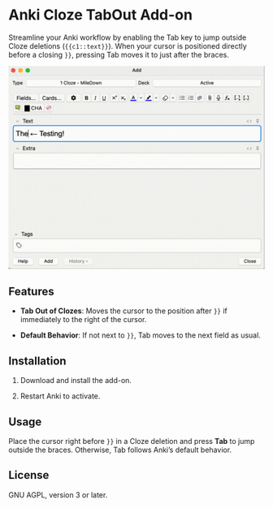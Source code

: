 # Anki Cloze TabOut Add-on

Streamline your Anki workflow by enabling the Tab key to jump outside Cloze deletions (`{{c1::text}}`). When your cursor is positioned directly before a closing `}}`, pressing Tab moves it to just after the braces.

![](https://github.com/kellenvu/anki-tabout/blob/main/demo.gif)

## Features

- **Tab Out of Clozes**: Moves the cursor to the position after `}}` if immediately to the right of the cursor.

- **Default Behavior**: If not next to `}}`, Tab moves to the next field as usual.

## Installation

1. Download and install the add-on.

1. Restart Anki to activate.

## Usage

Place the cursor right before `}}` in a Cloze deletion and press **Tab** to jump outside the braces. Otherwise, Tab follows Anki’s default behavior.

## License

GNU AGPL, version 3 or later.

